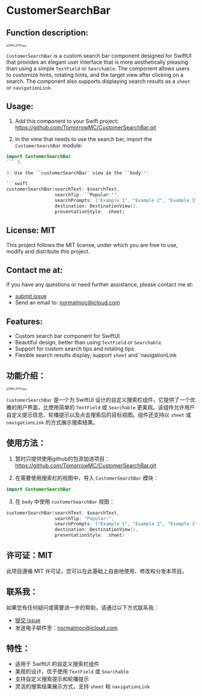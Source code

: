 # CustomerSearchBar

## Function description:

<img src="https://pic.peo.pw/a/2023/04/25/6447a24fd0711.jpg" alt="IMG_8576.jpg" style="zoom:50%;" />

`CustomerSearchBar` is a custom search bar component designed for SwiftUI that provides an elegant user interface that is more aesthetically pleasing than using a simple `TextField` or `Searchable`. The component allows users to customize hints, rotating hints, and the target view after clicking on a search. The component also supports displaying search results as a `sheet` or `navigationLink`.

## Usage:

1. Add this component to your Swift project: https://github.com/TomorrowMC/CustomerSearchBar.git

2. In the view that needs to use the search bar, import the ``CustomerSearchBar`` module:

```swift
import CustomerSearchBar
``` 3.

3. Use the ``customerSearchBar` view in the ``body`':

```swift
customerSearchBar(searchText: $searchText.
                  searchTip: ``Popular:''.
                  searchPrompts: ["Example 1", "Example 2", "Example 3"].
                  destination: DestinationView().
                  presentationStyle: .sheet)
```

## License: MIT

This project follows the MIT license, under which you are free to use, modify and distribute this project.

## Contact me at:

If you have any questions or need further assistance, please contact me at:

- [submit issue](https://github.com/TomorrowMC/CustomerSearchBar/issues)
- Send an email to: [normalmoc@icloud.com](mailto:normalmoc@icloud.com)

## Features:

- Custom search bar component for SwiftUI
- Beautiful design, better than using `TextField` or `Searchable`
- Support for custom search tips and rotating tips
- Flexible search results display, support `sheet` and `navigationLink



## 功能介绍：

<img src="https://pic.peo.pw/a/2023/04/25/6447a24fd0711.jpg" alt="IMG_8576.jpg" style="zoom:50%;" />

`CustomerSearchBar` 是一个为 SwiftUI 设计的自定义搜索栏组件，它提供了一个优雅的用户界面，比使用简单的 `TextField` 或 `Searchable` 更美观。该组件允许用户自定义提示信息、轮播提示以及点击搜索后的目标视图。组件还支持以 `sheet` 或 `navigationLink` 的方式展示搜索结果。



## 使用方法：

1. 暂时只提供使用github的包添加进项目：https://github.com/TomorrowMC/CustomerSearchBar.git

2. 在需要使用搜索栏的视图中，导入 `CustomerSearchBar` 模块：

```swift
import CustomerSearchBar
```

3. 在 `body` 中使用 `customerSearchBar` 视图：

```swift
customerSearchBar(searchText: $searchText,
                  searchTip: "Popular:",
                  searchPrompts: ["Example 1", "Example 2", "Example 3"],
                  destination: DestinationView(),
                  presentationStyle: .sheet)
```

## 许可证：MIT

此项目遵循 MIT 许可证，您可以在此基础上自由地使用、修改和分发本项目。

## 联系我：

如果您有任何疑问或需要进一步的帮助，请通过以下方式联系我：

- [提交 issue](https://github.com/TomorrowMC/CustomerSearchBar/issues)
- 发送电子邮件至：normalmoc@icloud.com

## 特性：

- 适用于 SwiftUI 的自定义搜索栏组件
- 美观的设计，优于使用 `TextField` 或 `Searchable`
- 支持自定义搜索提示和轮播提示
- 灵活的搜索结果展示方式，支持 `sheet` 和 `navigationLink`